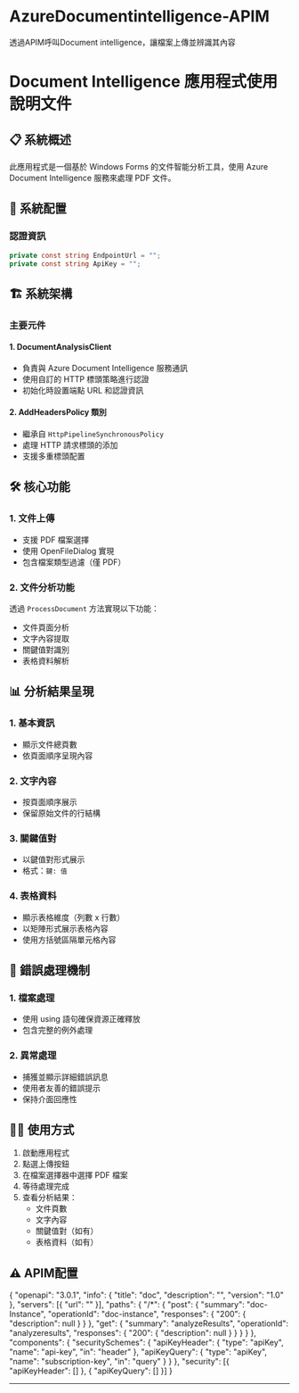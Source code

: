 # AzureDocumentintelligence-APIM
透過APIM呼叫Document intelligence，讓檔案上傳並辨識其內容
# Document Intelligence 應用程式使用說明文件

## 📋 系統概述

此應用程式是一個基於 Windows Forms 的文件智能分析工具，使用 Azure Document Intelligence 服務來處理 PDF 文件。

## 🔑 系統配置

### 認證資訊
```csharp
private const string EndpointUrl = "";
private const string ApiKey = "";
```

## 🏗️ 系統架構

### 主要元件

#### 1. DocumentAnalysisClient
- 負責與 Azure Document Intelligence 服務通訊
- 使用自訂的 HTTP 標頭策略進行認證
- 初始化時設置端點 URL 和認證資訊

#### 2. AddHeadersPolicy 類別
- 繼承自 `HttpPipelineSynchronousPolicy`
- 處理 HTTP 請求標頭的添加
- 支援多重標頭配置

## 🛠️ 核心功能

### 1. 文件上傳
- 支援 PDF 檔案選擇
- 使用 OpenFileDialog 實現
- 包含檔案類型過濾（僅 PDF）

### 2. 文件分析功能
透過 `ProcessDocument` 方法實現以下功能：
- 文件頁面分析
- 文字內容提取
- 關鍵值對識別
- 表格資料解析

## 📊 分析結果呈現

### 1. 基本資訊
- 顯示文件總頁數
- 依頁面順序呈現內容

### 2. 文字內容
- 按頁面順序展示
- 保留原始文件的行結構

### 3. 關鍵值對
- 以鍵值對形式展示
- 格式：`鍵: 值`

### 4. 表格資料
- 顯示表格維度（列數 x 行數）
- 以矩陣形式展示表格內容
- 使用方括號區隔單元格內容

## 🔄 錯誤處理機制

### 1. 檔案處理
- 使用 using 語句確保資源正確釋放
- 包含完整的例外處理

### 2. 異常處理
- 捕獲並顯示詳細錯誤訊息
- 使用者友善的錯誤提示
- 保持介面回應性

## 👨‍💻 使用方式

1. 啟動應用程式
2. 點選上傳按鈕
3. 在檔案選擇器中選擇 PDF 檔案
4. 等待處理完成
5. 查看分析結果：
   - 文件頁數
   - 文字內容
   - 關鍵值對（如有）
   - 表格資料（如有）

## ⚠️ APIM配置

{
    "openapi": "3.0.1",
    "info": {
        "title": "doc",
        "description": "",
        "version": "1.0"
    },
    "servers": [{
        "url": ""
    }],
    "paths": {
        "/*": {
            "post": {
                "summary": "doc-Instance",
                "operationId": "doc-instance",
                "responses": {
                    "200": {
                        "description": null
                    }
                }
            },
            "get": {
                "summary": "analyzeResults",
                "operationId": "analyzeresults",
                "responses": {
                    "200": {
                        "description": null
                    }
                }
            }
        }
    },
    "components": {
        "securitySchemes": {
            "apiKeyHeader": {
                "type": "apiKey",
                "name": "api-key",
                "in": "header"
            },
            "apiKeyQuery": {
                "type": "apiKey",
                "name": "subscription-key",
                "in": "query"
            }
        }
    },
    "security": [{
        "apiKeyHeader": []
    }, {
        "apiKeyQuery": []
    }]
}

---
